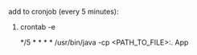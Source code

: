 add to cronjob (every 5 minutes):

1. crontab -e

    */5 * * * * /usr/bin/java -cp <PATH_TO_FILE>:. App

